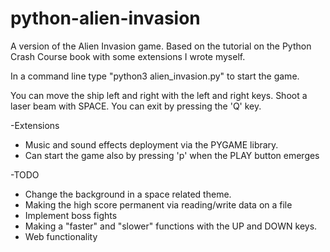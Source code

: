 # python-alien-invasion
A version of the Alien Invasion game. Based on the tutorial on the Python Crash Course book with some extensions I wrote myself.

In a command line type "python3 alien_invasion.py" to start the game. 

You can move the ship left and right with the left and right keys. Shoot a laser beam with SPACE. You can exit by pressing the 'Q' key.  

-Extensions
  * Music and sound effects deployment via the PYGAME library.
  * Can start the game also by pressing 'p' when the PLAY button emerges

-TODO
  * Change the background in a space related theme.
  * Making the high score permanent via reading/write data on a file
  * Implement boss fights
  * Making a "faster" and "slower" functions with the UP and DOWN keys.
  * Web functionality
